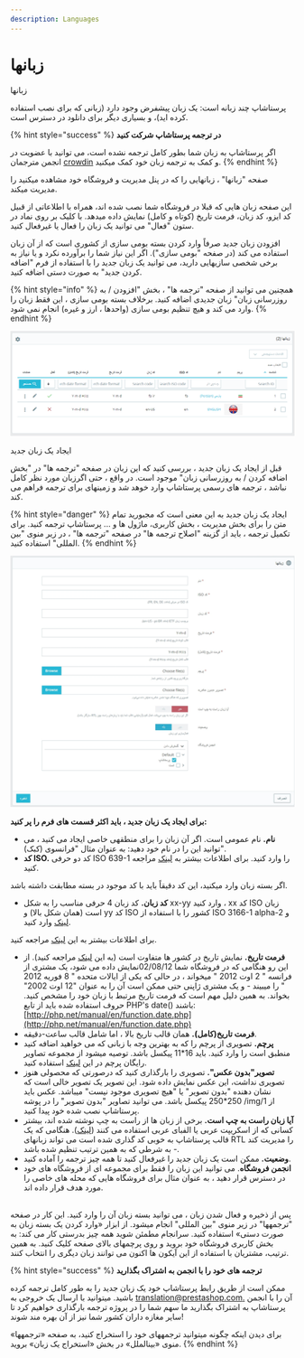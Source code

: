 ```yaml
---
description: Languages
---
```


# زبانها

زبانها

پرستاشاپ چند زبانه است: یک زبان پیشفرض وجود دارد (زبانی که برای نصب استفاده کرده اید)، و بسیاری دیگر برای دانلود در دسترس است.

{% hint style="success" %}
**در ترجمه پرستاشاپ شرکت کنید**

اگر پرستاشاپ به زبان شما بطور کامل ترجمه نشده است، می توانید با عضویت در انجمن مترجمان [crowdin](https://crowdin.com/project/prestashop-official) و کمک به ترجمه زبان خود کمک میکنید.
{% endhint %}

صفحه "زبانها" ، زبانهایی را که در پنل مدیریت و فروشگاه خود مشاهده میکنید را مدیریت میکند.

این صفحه زبان هایی که قبلا در فروشگاه شما نصب شده اند، همراه با اطلاعاتی از قبیل کد ایزو، کد زبان، فرمت تاریخ (کوتاه و کامل) نمایش داده میدهد. با کلیک بر روی نماد در ستون "فعال" می توانید یک زبان را فعال یا غیرفعال کنید.

افزودن زبان جدید صرفاً وارد کردن بسته بومی سازی از کشوری است که از آن زبان استفاده می کند (در صفحه "بومی سازی"). اگر این نیاز شما را برآورده نکرد و یا نیاز به برخی شخصی سازیهایی دارید، می توانید یک زبان جدید را با استفاده از فرم "اضافه کردن جدید" به صورت دستی اضافه کنید.

{% hint style="info" %}
همچنین می توانید از صفحه "ترجمه ها" ، بخش "افزودن / به روزرسانی زبان" زبان جدیدی اضافه کنید. برخلاف بسته بومی سازی ، این فقط زبان را وارد می کند و هیچ تنظیم بومی سازی (واحدها ، ارز و غیره) انجام نمی شود.
{% endhint %}

![](<../../../../.gitbook/assets/0 (44).png>)

ایجاد یک زبان جدید

قبل از ایجاد یک زبان جدید ، بررسی کنید که این زبان در صفحه "ترجمه ها" در "بخش اضافه کردن / به روزرسانی زبان" موجود است. در واقع ، حتی اگرزبان مورد نظر کامل نباشد ، ترجمه های رسمی پرستاشاپ وارد خوهد شد و زمینهای برای ترجمه فراهم می کند.

{% hint style="danger" %}
ایجاد یک زبان جدید به این معنی است که مجبورید تمام متن را برای بخش مدیریت ، بخش کاربری، ماژول ها و ... پرستاشاپ ترجمه کنید. برای تکمیل ترجمه ، باید از گزینه "اصلاح ترجمه ها" در صفحه "ترجمه ها" ، در زیر منوی "بین المللی" استفاده کنید.
{% endhint %}

![](<../../../../.gitbook/assets/1 (31).png>)

**برای ایجاد یک زبان جدید ، باید اکثر قسمت های فرم را پر کنید:**

* **نام.** نام عمومی است. اگر آن زبان را برای منطقهی خاصی ایجاد می کنید ، می توانید این را در نام خود دهید: به عنوان مثال "فرانسوی (کبک)".
* **کد ISO.** کد دو حرفی ISO 639-1 را وارد کنید. برای اطلاعات بیشتر به [لینک](http://en.wikipedia.org/wiki/List\_of\_ISO\_639-1\_codes) مراجعه کنید.

اگر بسته زبان وارد میکنید، این کد دقیقاً باید با کد موجود در بسته مطابقت داشته باشد.

* **کد زبان.** کد زبان 4 حرفی مناسب را به شکل xx-yy وارد کنید ، xx کد ISO زبان است (همان شکل بالا) و yy کد ISO کشور را با استفاده از ISO 3166-1 alpha-2 و [لینک](http://en.wikipedia.org/wiki/ISO\_3166-1\_alpha-2) وارد کنید.

برای اطلاعات بیشتر به این [لینک](http://en.wikipedia.org/wiki/IETF\_language\_tag) مراجعه کنید.

* **فرمت تاریخ.** نمایش تاریخ در کشور ها متفاوت است (به این [لینک](http://en.wikipedia.org/wiki/Date\_format\_by\_country) مراجعه کنید). از این رو هنگامی که در فروشگاه شما   02/08/12نمایش داده می شود، یک مشتری از فرانسه " 2 اوت 2012 " میخواند ، در حالی که یکی از ایالات متحده " 8 فوریه 2012 " را میبیند - و یک مشتری ژاپنی حتی ممکن است آن را به عنوان "12 اوت 2002" بخواند. به همین دلیل مهم است که فرمت تاریخ مرتبط با زبان خود را مشخص کنید. حروف استفاده شده باید از تابع PHP's date() باشند: [http://php.net/manual/en/function.date.php](http://php.net/manual/en/function.date.php)
* **فرمت تاریخ(کامل).** همان قالب تاریخ بالا ، اما شامل قالب ساعت-دقیقه.
* **پرچم.** تصویری از پرچم را که به بهترین وجه با زبانی که می خواهید اضافه کنید منطبق است را وارد کنید. باید 16\*11 پیکسل باشد. توصیه میشود از مجموعه تصاویر رایگان پرچم در این [لینک](http://www.famfamfam.com/lab/icons/flags/) استفاده کنید.
* **تصویر"بدون عکس".** تصویری را بارگذاری کنید که درصورتی که محصولی هنوز تصویری نداشت، این عکس نمایش داده شود. این تصویر یک تصویر خالی است که نشان دهنده "بدون تصویر" یا "هیچ تصویری موجود نیست" میباشد. عکس باید 250\*250 پیکسل باشد. می توانید تصاویر "بدون تصویر" را در پوشه /img/1 از پرستاشاپ نصب شده خود پیدا کنید.
* **آیا زبان راست به چپ است.** برخی از زبان ها از راست به چپ نوشته شده اند، بیشتر کسانی که از اسکریپت عربی یا الفبای عربی استفاده می کنند ([لینک](http://en.wikipedia.org/wiki/Right-to-left)). هنگامی که یک قالب پرستاشاپ به خوبی کد گذاری شده است می تواند زبانهای RTL را مدیریت کند - به شرطی که به همین ترتیب تنظیم شده باشد.
* **وضعیت.** ممکن است یک زبان جدید را غیرفعال کنید تا همه چیز ترجمه را آماده کنید.
* **انجمن فروشگاه**. می توانید این زبان را فقط برای مجموعه ای از فروشگاه های خود در دسترس قرار دهید ، به عنوان مثال برای فروشگاه هایی که محله های خاصی را مورد هدف قرار داده اند.

\
پس از ذخیره و فعال شدن زبان ، می توانید بسته زبان آن را وارد کنید. این کار در صفحه "ترجمهها" در زیر منوی "بین المللی" انجام میشود. از ابزار «وارد کردن یک بسته زبان به صورت دستی» استفاده کنید. سرانجام مطمئن شوید همه چیز بدرستی کار می کند: به بخش کاربری فروشگاه خود بروید و روی پرچمهای بالای صفحه کلیک کنید. به همین ترتیب، مشتریان با استفاده از این آیکون ها اکنون می توانند زبان دیگری را انتخاب کنند.

{% hint style="success" %}
**ترجمه های خود را با انجمن به اشتراک بگذارید**

ممکن است از طریق رابط پرستاشاپ خود یک زبان جدید را به طور کامل ترجمه کرده باشید. میتوانید با ارسال یک خروجی به [translation@prestashop.com.](mailto:translation@prestashop.com.) آن را با انجمن پرستاشاپ به اشتراک بگذارید ما سهم شما را در پروژه ترجمه بارگذاری خواهیم کرد تا سایر مغازه داران کشور شما نیز از آن بهره مند شوند!

برای دیدن اینکه چگونه میتوانید ترجمههای خود را استخراج کنید، به صفحه «ترجمهها» منوی «بینالملل» در بخش «استخراج یک زبان» بروید.
{% endhint %}
